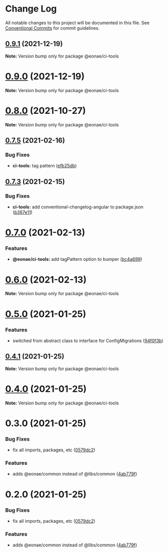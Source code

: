 # Change Log

All notable changes to this project will be documented in this file.
See [Conventional Commits](https://conventionalcommits.org) for commit guidelines.

## [0.9.1](https://github.com/eonae/nodejs-toolbox/compare/v0.9.0...v0.9.1) (2021-12-19)

**Note:** Version bump only for package @eonae/ci-tools





# [0.9.0](https://github.com/eonae/nodejs-toolbox/compare/v0.8.0...v0.9.0) (2021-12-19)

**Note:** Version bump only for package @eonae/ci-tools





# [0.8.0](https://github.com/eonae/nodejs-toolbox/compare/v0.7.9...v0.8.0) (2021-10-27)

**Note:** Version bump only for package @eonae/ci-tools





## [0.7.5](https://github.com/eonae/nodejs-toolbox/compare/v0.7.4...v0.7.5) (2021-02-16)


### Bug Fixes

* **ci-tools:** tag pattern ([efb25db](https://github.com/eonae/nodejs-toolbox/commit/efb25db44a750c85f9779411d9221c79e7698cf0))





## [0.7.3](https://github.com/eonae/nodejs-toolbox/compare/v0.7.2...v0.7.3) (2021-02-15)


### Bug Fixes

* **ci-tools:** add conventional-changelog-angular to package.json ([b367e11](https://github.com/eonae/nodejs-toolbox/commit/b367e11d79c9e49800d13d0f62c294fe7887e086))





# [0.7.0](https://github.com/eonae/nodejs-toolbox/compare/v0.6.0...v0.7.0) (2021-02-13)


### Features

* **@eonae/ci-tools:** add tagPattern option to bumper ([bc4a699](https://github.com/eonae/nodejs-toolbox/commit/bc4a6999ab3887592dac3ca0ced81e6c0fc7cc18))





# [0.6.0](https://github.com/eonae/nodejs-toolbox/compare/v0.5.0...v0.6.0) (2021-02-13)

**Note:** Version bump only for package @eonae/ci-tools





# [0.5.0](https://github.com/eonae/nodejs-toolbox/compare/v0.4.1...v0.5.0) (2021-01-25)


### Features

* switched from abstract class to interface for ConfigMigrations ([94f0f3b](https://github.com/eonae/nodejs-toolbox/commit/94f0f3bd65037d2d95d13b038125f2955711c02a))





## [0.4.1](https://github.com/eonae/nodejs-toolbox/compare/v0.4.0...v0.4.1) (2021-01-25)

**Note:** Version bump only for package @eonae/ci-tools





# [0.4.0](https://github.com/eonae/nodejs-toolbox/compare/v0.3.0...v0.4.0) (2021-01-25)

**Note:** Version bump only for package @eonae/ci-tools





# 0.3.0 (2021-01-25)


### Bug Fixes

* fix all imports, packages, etc ([0579dc2](https://github.com/eonae/nodejs-toolbox/commit/0579dc2ec3d5b2a58384a25783353446ab375c3d))


### Features

* adds @eonae/common instead of @libs/common ([4ab779f](https://github.com/eonae/nodejs-toolbox/commit/4ab779fb488042756fd232a5bf7256768b33d7e7))





# 0.2.0 (2021-01-25)


### Bug Fixes

* fix all imports, packages, etc ([0579dc2](https://github.com/eonae/nodejs-toolbox/commit/0579dc2ec3d5b2a58384a25783353446ab375c3d))


### Features

* adds @eonae/common instead of @libs/common ([4ab779f](https://github.com/eonae/nodejs-toolbox/commit/4ab779fb488042756fd232a5bf7256768b33d7e7))
